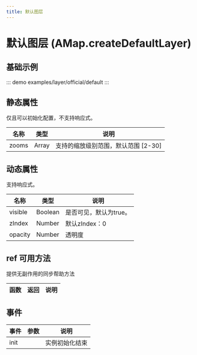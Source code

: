 ```yaml
---
title: 默认图层
---
```


# 默认图层 (AMap.createDefaultLayer)

## 基础示例

::: demo
examples/layer/official/default
:::


## 静态属性
仅且可以初始化配置，不支持响应式。

名称 | 类型 | 说明
---|---|---|
zooms | Array | 支持的缩放级别范围，默认范围 [2-30]

## 动态属性
支持响应式。

名称 | 类型 | 说明
---|---|---|
visible | Boolean | 是否可见，默认为true。
zIndex | Number | 默认zIndex：0
opacity | Number | 透明度

## ref 可用方法
提供无副作用的同步帮助方法

函数 | 返回 | 说明
---|---|---|


## 事件

事件 | 参数 | 说明
---|---|---|
init |  | 实例初始化结束
